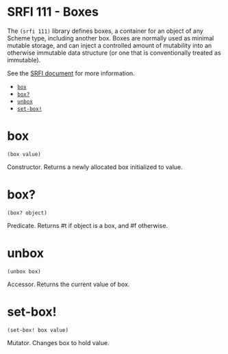 # SRFI 111 - Boxes

The `(srfi 111)` library defines boxes, a container for an object of any Scheme type, including another box. Boxes are normally used as minimal mutable storage, and can inject a controlled amount of mutability into an otherwise immutable data structure (or one that is conventionally treated as immutable). 

See the [SRFI document](http://srfi.schemers.org/srfi-111/srfi-111.html) for more information.

- [`box`](#box)
- [`box?`](#box-1) 
- [`unbox`](#unbox) 
- [`set-box!`](#set-box)

# box 

    (box value)

Constructor. Returns a newly allocated box initialized to value.

# box?

    (box? object)

Predicate. Returns #t if object is a box, and #f otherwise.

# unbox

    (unbox box)

Accessor. Returns the current value of box.

# set-box!

    (set-box! box value)

Mutator. Changes box to hold value.

